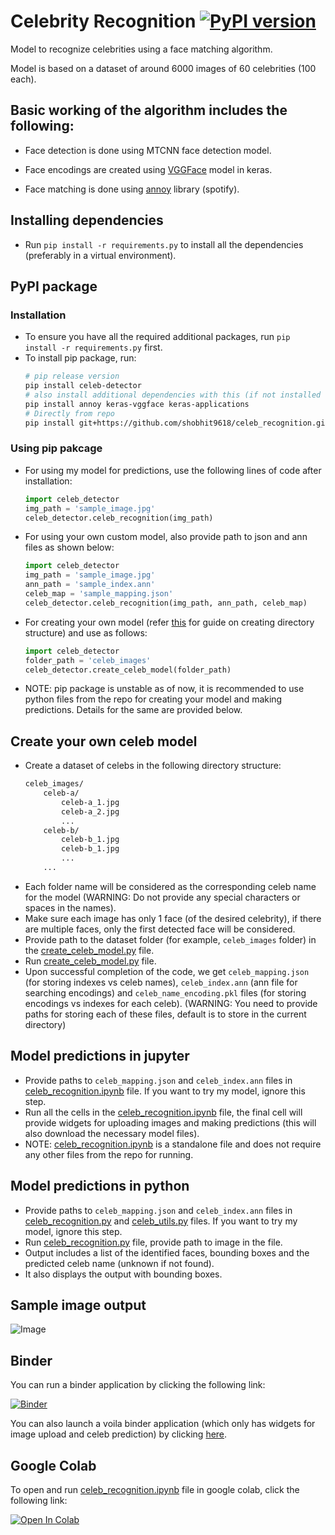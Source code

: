 # Celebrity Recognition [![PyPI version](https://badge.fury.io/py/celeb-detector.svg)](https://badge.fury.io/py/celeb-detector)
Model to recognize celebrities using a face matching algorithm.

Model is based on a dataset of around 6000 images of 60 celebrities (100 each).

## Basic working of the algorithm includes the following:
- Face detection is done using MTCNN face detection model.

- Face encodings are created using [VGGFace](https://github.com/rcmalli/keras-vggface) model in keras.

- Face matching is done using [annoy](https://github.com/spotify/annoy) library (spotify).

## Installing dependencies
- Run `pip install -r requirements.py` to install all the dependencies (preferably in a virtual environment).

## PyPI package
### Installation
- To ensure you have all the required additional packages, run `pip install -r requirements.py` first.
- To install pip package, run:
    ```bash
    # pip release version
    pip install celeb-detector
    # also install additional dependencies with this (if not installed via requirements.txt file)
    pip install annoy keras-vggface keras-applications
    # Directly from repo
    pip install git+https://github.com/shobhit9618/celeb_recognition.git
    ```

### Using pip pakcage
- For using my model for predictions, use the following lines of code after installation:
    ```python
    import celeb_detector
    img_path = 'sample_image.jpg'
    celeb_detector.celeb_recognition(img_path)
    ```

- For using your own custom model, also provide path to json and ann files as shown below:
    ```python
    import celeb_detector
    img_path = 'sample_image.jpg'
    ann_path = 'sample_index.ann'
    celeb_map = 'sample_mapping.json'
    celeb_detector.celeb_recognition(img_path, ann_path, celeb_map)
    ```

- For creating your own model (refer [this](#create-your-own-celeb-model) for guide on creating directory structure) and use as follows:
    ```python
    import celeb_detector
    folder_path = 'celeb_images'
    celeb_detector.create_celeb_model(folder_path)
    ```

- NOTE: pip package is unstable as of now, it is recommended to use python files from the repo for creating your model and making predictions. Details for the same are provided below.

## Create your own celeb model
- Create a dataset of celebs in the following directory structure:
    ```bash
    celeb_images/
        celeb-a/
            celeb-a_1.jpg
            celeb-a_2.jpg
            ...
        celeb-b/
            celeb-b_1.jpg
            celeb-b_1.jpg
            ...
        ...
    ```
- Each folder name will be considered as the corresponding celeb name for the model (WARNING: Do not provide any special characters or spaces in the names).
- Make sure each image has only 1 face (of the desired celebrity), if there are multiple faces, only the first detected face will be considered.
- Provide path to the dataset folder (for example, `celeb_images` folder) in the [create_celeb_model.py](create_celeb_model.py) file.
- Run [create_celeb_model.py](create_celeb_model.py) file.
- Upon successful completion of the code, we get `celeb_mapping.json` (for storing indexes vs celeb names), `celeb_index.ann` (ann file for searching encodings) and `celeb_name_encoding.pkl` files (for storing encodings vs indexes for each celeb).
(WARNING: You need to provide paths for storing each of these files, default is to store in the current directory)

## Model predictions in jupyter
- Provide paths to `celeb_mapping.json` and `celeb_index.ann` files in [celeb_recognition.ipynb](celeb_recognition.ipynb) file. If you want to try my model, ignore this step.
- Run all the cells in the [celeb_recognition.ipynb](celeb_recognition.ipynb) file, the final cell will provide widgets for uploading images and making predictions
(this will also download the necessary model files).
- NOTE: [celeb_recognition.ipynb](celeb_recognition.ipynb) is a standalone file and does not require any other files from the repo for running.

## Model predictions in python
- Provide paths to `celeb_mapping.json` and `celeb_index.ann` files in [celeb_recognition.py](celeb_recognition.py) and [celeb_utils.py](celeb_utils/celeb_utils.py) files. If you want to try my model, ignore this step.
- Run [celeb_recognition.py](celeb_recognition.py) file, provide path to image in the file.
- Output includes a list of the identified faces, bounding boxes and the predicted celeb name (unknown if not found).
- It also displays the output with bounding boxes.

## Sample image output
![Image](https://drive.google.com/uc?export=view&id=1W4P0PPLjr0BHDkj2CzLgFGpOYn4MF1Ck)

## Binder
You can run a binder application by clicking the following link:

[![Binder](https://mybinder.org/badge_logo.svg)](https://mybinder.org/v2/gh/shobhit9618/celeb_recognition/main)

You can also launch a voila binder application (which only has widgets for image upload and celeb prediction) by clicking [here](https://mybinder.org/v2/gh/shobhit9618/celeb_recognition/main?urlpath=%2Fvoila%2Frender%2Fceleb_recognition.ipynb).

## Google Colab
To open and run [celeb_recognition.ipynb](celeb_recognition.ipynb) file in google colab, click the following link:

[![Open In Colab](https://colab.research.google.com/assets/colab-badge.svg)](https://colab.research.google.com/github/shobhit9618/celeb_recognition/blob/main/celeb_recognition.ipynb)

